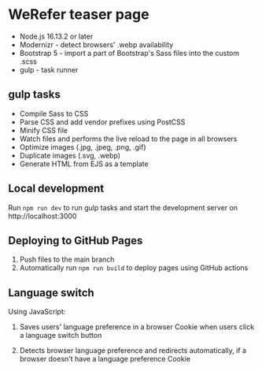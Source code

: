 # WeRefer teaser page

- Node.js 16.13.2 or later
- Modernizr - detect browsers' .webp availability
- Bootstrap 5 - import a part of Bootstrap's Sass files into the custom .scss
- gulp - task runner

## gulp tasks
- Compile Sass to CSS
- Parse CSS and add vendor prefixes using PostCSS
- Minify CSS file
- Watch files and performs the live reload to the page in all browsers
- Optimize images (.jpg, .jpeg, .png, .gif)
- Duplicate images (.svg, .webp)
- Generate HTML from EJS as a template

## Local development

Run `npm run dev` to run gulp tasks and start the development server on http://localhost:3000

## Deploying to GitHub Pages

1. Push files to the main branch
2. Automatically run `npm run build` to deploy pages using GitHub actions

## Language switch

Using JavaScript:

1. Saves users' language preference in a browser Cookie when users click a language switch button

2. Detects browser language preference and redirects automatically, if a browser doesn't have a language preference Cookie
